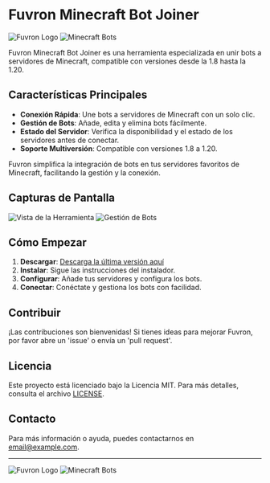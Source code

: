 # Fuvron Minecraft Bot Joiner

![Fuvron Logo](path/to/your/logo1.png)
![Minecraft Bots](path/to/your/logo2.png)

Fuvron Minecraft Bot Joiner es una herramienta especializada en unir bots a servidores de Minecraft, compatible con versiones desde la 1.8 hasta la 1.20.

## Características Principales

- **Conexión Rápida**: Une bots a servidores de Minecraft con un solo clic.
- **Gestión de Bots**: Añade, edita y elimina bots fácilmente.
- **Estado del Servidor**: Verifica la disponibilidad y el estado de los servidores antes de conectar.
- **Soporte Multiversión**: Compatible con versiones 1.8 a 1.20.

Fuvron simplifica la integración de bots en tus servidores favoritos de Minecraft, facilitando la gestión y la conexión.

## Capturas de Pantalla

![Vista de la Herramienta](![image](https://github.com/user-attachments/assets/4775daab-b9d4-47d3-ab26-adac0142bf66))
![Gestión de Bots](![image](https://github.com/user-attachments/assets/db35680f-14a3-48ce-9418-396e3cf65347))

## Cómo Empezar

1. **Descargar**: [Descarga la última versión aquí](path/to/download)
2. **Instalar**: Sigue las instrucciones del instalador.
3. **Configurar**: Añade tus servidores y configura los bots.
4. **Conectar**: Conéctate y gestiona los bots con facilidad.

## Contribuir

¡Las contribuciones son bienvenidas! Si tienes ideas para mejorar Fuvron, por favor abre un 'issue' o envía un 'pull request'.

## Licencia

Este proyecto está licenciado bajo la Licencia MIT. Para más detalles, consulta el archivo [LICENSE](path/to/license).

## Contacto

Para más información o ayuda, puedes contactarnos en [email@example.com](mailto:email@example.com).

---

![Fuvron Logo](path/to/your/logo1.png)
![Minecraft Bots](path/to/your/logo2.png)

